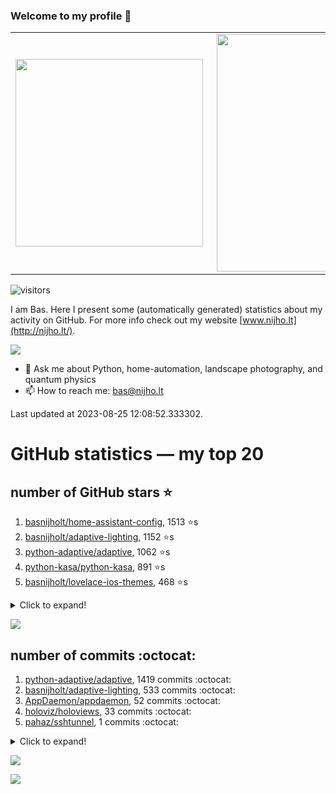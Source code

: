 ### Welcome to my profile 👋

<center>
  <table>
    <tr>
        <td><img width="300px" align="left" src="https://github-readme-stats.vercel.app/api/top-langs/?username=basnijholt&hide=TeX,Jupyter%20Notebook&layout=compact&theme=radical" /></td>
        <td><img align='right' src="https://github-readme-stats.vercel.app/api?username=basnijholt&show_icons=true&theme=radical" width="380"></td>
    </tr>
  </table>
</center>

![visitors](https://visitor-badge.glitch.me/badge?page_id=basnijholt.visitor-badge)

I am Bas. Here I present some (automatically generated) statistics about my activity on GitHub. For more info check out my website [www.nijho.lt](http://nijho.lt/).

![](https://www.nijho.lt/authors/admin/avatar_hu9e60e4b9bc120dfb6a666009f2878da6_182107_250x250_fill_q90_lanczos_center.jpg)

- 💬 Ask me about Python, home-automation, landscape photography, and quantum physics
- 📫 How to reach me: bas@nijho.lt

Last updated at 2023-08-25 12:08:52.333302.

# GitHub statistics — my top 20

## number of GitHub stars ⭐️

1. [basnijholt/home-assistant-config](https://github.com/basnijholt/home-assistant-config/), 1513 ⭐️s
2. [basnijholt/adaptive-lighting](https://github.com/basnijholt/adaptive-lighting/), 1152 ⭐️s
3. [python-adaptive/adaptive](https://github.com/python-adaptive/adaptive/), 1062 ⭐️s
4. [python-kasa/python-kasa](https://github.com/python-kasa/python-kasa/), 891 ⭐️s
5. [basnijholt/lovelace-ios-themes](https://github.com/basnijholt/lovelace-ios-themes/), 468 ⭐️s
<details><summary>Click to expand!</summary>

6. [basnijholt/lovelace-ios-dark-mode-theme](https://github.com/basnijholt/lovelace-ios-dark-mode-theme/), 422 ⭐️s
7. [basnijholt/miflora](https://github.com/basnijholt/miflora/), 359 ⭐️s
8. [basnijholt/rsync-time-machine.py](https://github.com/basnijholt/rsync-time-machine.py/), 339 ⭐️s
9. [topocm/topocm_content](https://github.com/topocm/topocm_content/), 247 ⭐️s
10. [basnijholt/home-assistant-streamdeck-yaml](https://github.com/basnijholt/home-assistant-streamdeck-yaml/), 135 ⭐️s
11. [basnijholt/home-assistant-macbook-touch-bar](https://github.com/basnijholt/home-assistant-macbook-touch-bar/), 92 ⭐️s
12. [basnijholt/markdown-code-runner](https://github.com/basnijholt/markdown-code-runner/), 75 ⭐️s
13. [kwant-project/kwant](https://github.com/kwant-project/kwant/), 75 ⭐️s
14. [basnijholt/home-assistant-streamdeck-yaml-addon](https://github.com/basnijholt/home-assistant-streamdeck-yaml-addon/), 47 ⭐️s
15. [basnijholt/aiokef](https://github.com/basnijholt/aiokef/), 32 ⭐️s
16. [basnijholt/thesis-cover](https://github.com/basnijholt/thesis-cover/), 26 ⭐️s
17. [basnijholt/instacron](https://github.com/basnijholt/instacron/), 20 ⭐️s
18. [basnijholt/adaptive-scheduler](https://github.com/basnijholt/adaptive-scheduler/), 18 ⭐️s
19. [basnijholt/addon-otmonitor](https://github.com/basnijholt/addon-otmonitor/), 16 ⭐️s
20. [kwant-project/kwant-tutorial-2016](https://github.com/kwant-project/kwant-tutorial-2016/), 13 ⭐️s

</details>

![](https://github.com/basnijholt/basnijholt/raw/main/stars_over_time.png)

## number of commits :octocat:

1. [python-adaptive/adaptive](https://github.com/python-adaptive/adaptive/), 1419 commits :octocat:
2. [basnijholt/adaptive-lighting](https://github.com/basnijholt/adaptive-lighting/), 533 commits :octocat:
3. [AppDaemon/appdaemon](https://github.com/AppDaemon/appdaemon/), 52 commits :octocat:
4. [holoviz/holoviews](https://github.com/holoviz/holoviews/), 33 commits :octocat:
5. [pahaz/sshtunnel](https://github.com/pahaz/sshtunnel/), 1 commits :octocat:
<details><summary>Click to expand!</summary>

6. [basnijholt/shortjunction](https://github.com/basnijholt/shortjunction/), 0 commits :octocat:
7. [haarcuba/ssh-agent-setup](https://github.com/haarcuba/ssh-agent-setup/), 0 commits :octocat:
8. [basnijholt/Casimir-programming-2019](https://github.com/basnijholt/Casimir-programming-2019/), 0 commits :octocat:
9. [conda-forge/scotch-feedstock](https://github.com/conda-forge/scotch-feedstock/), 0 commits :octocat:
10. [conda-forge/pelican-feedstock](https://github.com/conda-forge/pelican-feedstock/), 0 commits :octocat:
11. [basnijholt/cluster-logger](https://github.com/basnijholt/cluster-logger/), 0 commits :octocat:
12. [pydata/xarray](https://github.com/pydata/xarray/), 0 commits :octocat:
13. [rhasspy/rhasspy](https://github.com/rhasspy/rhasspy/), 0 commits :octocat:
14. [CamDavidsonPilon/Probabilistic-Programming-and-Bayesian-Methods-for-Hackers](https://github.com/CamDavidsonPilon/Probabilistic-Programming-and-Bayesian-Methods-for-Hackers/), 0 commits :octocat:
15. [basnijholt/markdown-code-runner](https://github.com/basnijholt/markdown-code-runner/), 0 commits :octocat:
16. [dask/dask-jobqueue](https://github.com/dask/dask-jobqueue/), 0 commits :octocat:
17. [basnijholt/azure-singularity-agent](https://github.com/basnijholt/azure-singularity-agent/), 0 commits :octocat:
18. [conda-forge/opencensus-ext-azure-feedstock](https://github.com/conda-forge/opencensus-ext-azure-feedstock/), 0 commits :octocat:
19. [trelau/SMESH](https://github.com/trelau/SMESH/), 0 commits :octocat:
20. [basnijholt/lovelace-ios-dark-mode-theme](https://github.com/basnijholt/lovelace-ios-dark-mode-theme/), 0 commits :octocat:

</details>

![](https://github.com/basnijholt/basnijholt/raw/main/commits_per_hour.png)

![](https://github.com/basnijholt/basnijholt/raw/main/commits_per_weekday.png)

